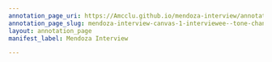 ```yaml
---
annotation_page_uri: https://Amcclu.github.io/mendoza-interview/annotations/mendoza-interview-canvas-1-interviewee--tone-change--body-language--smile-.json
annotation_page_slug: mendoza-interview-canvas-1-interviewee--tone-change--body-language--smile-
layout: annotation_page
manifest_label: Mendoza Interview

---
```

